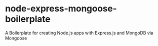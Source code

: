 # node-express-mongoose-boilerplate
A Boilerplate for creating Node.js apps with Express.js and MongoDB via Mongoose

